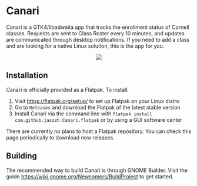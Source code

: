 # Canari
Canari is a GTK4/libadwaita app that tracks the enrollment status of Cornell classes. Requests are sent to Class Roster every 10 minutes, and updates are communicated through desktop notifications. If you need to add a class and are looking for a native Linux solution, this is the app for you.

<p align="center">
  <img src="https://user-images.githubusercontent.com/48730262/182104743-140e49fc-429f-4adb-8a12-7a9817a248d6.png">
</p>

## Installation
Canari is officially provided as a Flatpak. To install:
1. Visit https://flatpak.org/setup/ to set up Flatpak on your Linux distro
2. Go to `Releases` and download the Flatpak of the latest stable version
3. Install Canari via the command line with `flatpak install com.github.jasozh.Canari.flatpak` or by using a GUI software center

There are currently no plans to host a Flatpak repository. You can check this page periodically to download new releases.

## Building
The recommended way to build Canari is through GNOME Builder. Visit the guide https://wiki.gnome.org/Newcomers/BuildProject to get started.
